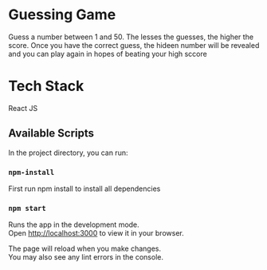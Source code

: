 # Guessing Game
Guess a number between 1 and 50. The lesses the guesses, the higher the score. Once you have the correct guess, the hideen number will be revealed and you can play again in hopes of beating your high sccore

# Tech Stack
React JS
## Available Scripts

In the project directory, you can run:

### `npm-install`
First run npm install to install all dependencies

### `npm start`

Runs the app in the development mode.\
Open [http://localhost:3000](http://localhost:3000) to view it in your browser.

The page will reload when you make changes.\
You may also see any lint errors in the console.
